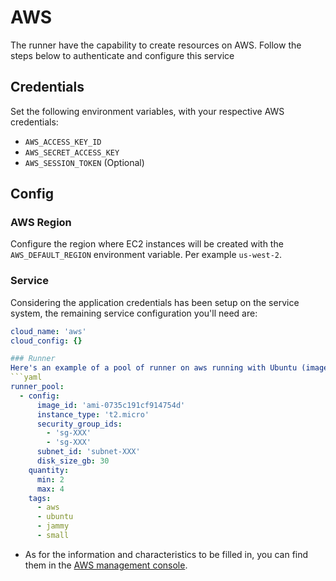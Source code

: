 # AWS

The runner have the capability to create resources on AWS. Follow the steps below to authenticate
and configure this service


## Credentials

Set the following environment variables, with your respective AWS credentials:

* `AWS_ACCESS_KEY_ID`
* `AWS_SECRET_ACCESS_KEY`
* `AWS_SESSION_TOKEN` (Optional)

## Config

### AWS Region

Configure the region where EC2 instances will be created with the `AWS_DEFAULT_REGION` environment variable. Per example `us-west-2`.

### Service

Considering the application credentials has been setup on the service system,
the remaining service configuration you'll need are:

```yaml
cloud_name: 'aws'
cloud_config: {}

### Runner
Here's an example of a pool of runner on aws running with Ubuntu (image_id corresponding to it):
```yaml
runner_pool:
  - config:
      image_id: 'ami-0735c191cf914754d'
      instance_type: 't2.micro'
      security_group_ids:
        - 'sg-XXX'
        - 'sg-XXX'
      subnet_id: 'subnet-XXX'
      disk_size_gb: 30
    quantity:
      min: 2
      max: 4
    tags:
      - aws
      - ubuntu
      - jammy
      - small
```

* As for the information and characteristics to be filled in, you can find them in the [AWS management console].

[AWS management console]: https://us-west-2.console.aws.amazon.com/console/home?region=us-west-2#
